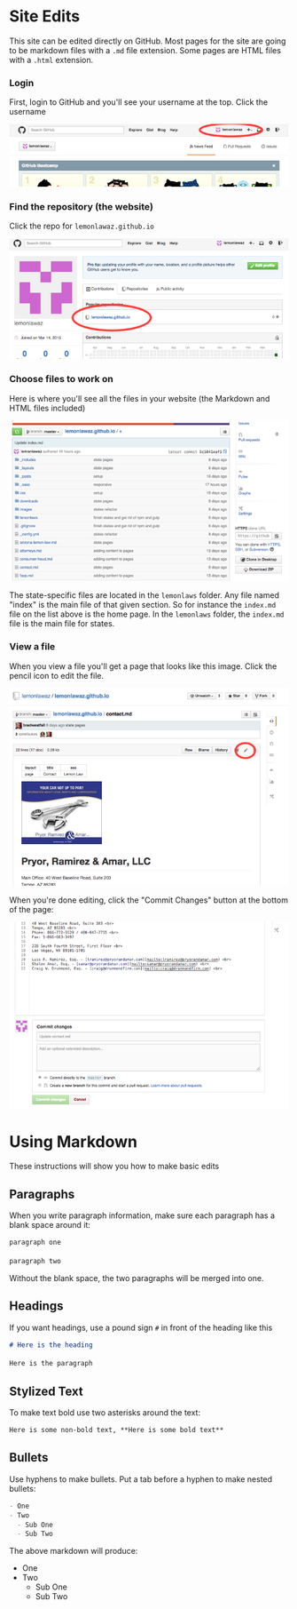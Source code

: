 # Site Edits

This site can be edited directly on GitHub. Most pages for the site are going to be markdown files with a `.md` file extension. Some pages are HTML files with a `.html` extension.

### Login

First, login to GitHub and you'll see your username at the top. Click the username

<img src="main-dashboard.png">

### Find the repository (the website)

Click the repo for `lemonlawaz.github.io`

<img src="repos.png">

### Choose files to work on

Here is where you'll see all the files in your website (the Markdown and HTML files included)

<img src="files.png">

The state-specific files are located in the `lemonlaws` folder. Any file named "index" is the main file of that given section. So for instance the `index.md` file on the list above is the home page. In the `lemonlaws` folder, the `index.md` file is the main file for states.

### View a file

When you view a file you'll get a page that looks like this image. Click the pencil icon to edit the file.

<img src="view-file.png">

When you're done editing, click the "Commit Changes" button at the bottom of the page:

<img src="edit-file.png">

# Using Markdown

These instructions will show you how to make basic edits

## Paragraphs

When you write paragraph information, make sure each paragraph has a blank space around it:

```markdown
paragraph one

paragraph two
```

Without the blank space, the two paragraphs will be merged into one.

## Headings

If you want headings, use a pound sign `#` in front of the heading like this

```markdown
# Here is the heading

Here is the paragraph
```

## Stylized Text

To make text bold use two asterisks around the text:

```markdown
Here is some non-bold text, **Here is some bold text**
```

## Bullets

Use hyphens to make bullets. Put a tab before a hyphen to make nested bullets:

```markdown
- One
- Two
  - Sub One
  - Sub Two
```

The above markdown will produce:

- One
- Two
  - Sub One
  - Sub Two
